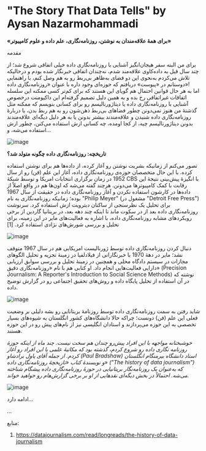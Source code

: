 # **"The Story That Data Tells"** by Aysan Nazarmohammadi
**«برای همۀ علاقه‌مندان به نوشتن، روزنامه‌نگاری، علم داده و علوم کامپیوتر»**

مقدمه

برای من البته سفر هیجان‌انگیز آشنایی با روزنامه‌نگاری داده خیلی اتفاقی شروع شد؛ از چند سال قبل به داده‌کاوی علاقه‌مند شدم، نه‌چندان اتفاقی خبرنگار شده بودم و درحالیکه تلاش می‌کردم به‌نحوی این دو فضای به‌ظاهر بی‌ربط رو به هم وصل کنم، با راهنمایی دوستانم در «پیوست» دریافتم که حوزه‌ای وجود داره با عنوان «روزنامه‌نگاری داده»!    
اما به هر حال قوانین احتمال هم گویای این هستند که برای کم‌تر کسی ممکنه این سلسله اتفاقات غیراتفاقی رخ بده و به همین دلیل تصمیم گرفته‌ام این داکیومنت درخصوص آشنایی با روزنامه‌نگاری داده یا دیتاژورنالیسم رو برای کسانی بنویسم که ممکنه مثل گذشتۀ من هنوز نمی‌دونن چطور فضاهای بی‌ربط ذهن‌شون رو به هم ربط بدن، یا دربارۀ روزنامه‌نگاری داده شنیدن و علاقه‌مندند بیشتر بدونن یا به هر دلیل دیگه‌ای علاقه‌مندند بدونن دیتاژورنالیسم چیه، از کجا اومده، چه کسانی ازش استفاده می‌کنن، چطور ازش استفاده می‌شه، و...

![image](https://github.com/aysannazarmohamady/datajournalism/assets/30371881/d50b261e-b3ee-44f4-b1d5-2f1365914b0a)

**تاریخچه: روزنامه‌نگاری داده چگونه متولد شد؟**

تصور می‌کنم از زمانیکه بشریت نوشتن رو آغاز کرده، از داده‌ها هم برای نوشتن استفاده کرده. با این حال متخصصان حوزه‌ی روزنامه‌نگاری داده، آغاز این علم (فن) رو از سال 1952 در زمان برگزاری انتخابات امریکا و توسط شبکۀ CBS با انگیزۀ پیش‌بینی نتیجۀ این رقابت با کمک کامپیوترها می‌دونن. هرچند گفته می‌شه که اون‌ها هم در واقع اصلاً از داده‌ها در کارشون استفاده نکردن و آغاز روزنامه‌نگاری داده در حقیقت از سال 1967 بوده؛ زمانیکه روزنامه‌نگاری به نام "Philip  Meyer" (مشغول در "Detroit Free Press") برای تحلیل یک نظرسنجی از ساکنان دیترویت ازش استفاده کرد. سرنوشت روزنامه‌نگاری داده بعد از در سکوت ماند تا اینکه چند دهه بعد، در بریتانیا گاردین از برخی رویکردهای مشابه روزنامه‌نگاری داده، با اشاره به فعالیت‌های مایر در این زمینه، برای تحلیل و بررسی شورش‌های نژادی استفاده کرد. [1]

![image](https://github.com/aysannazarmohamady/datajournalism/assets/30371881/0f7e3460-2c3c-4a2f-a198-3386a637cab2)

دنبال کردن روزنامه‌نگاری داده توسط ژورنالیست امریکایی هم در سال 1967 متوقف نشد؛ مایر در دهۀ 1970 با خبرنگارانی از فیلادلفیا در زمینۀ تجزیه و تحلیل الگوهای مجازات در سیستم دادگاه محلی و همچنین در زمینۀ تحلیل و بررسی سوابق ارزیابی دارایی فعالیت‌هایی انجام داد. او کتابی هم با نام «روزنامه‌نگاری دقیق» (Precision Journalism: A Reporter's Introduction to Social Science Methods) نوشته که در آن استفاده از تحلیل پایگاه داده و روش‌های تحقیق اجتماعی رو در گزارش توضیح داده. 

![image](https://github.com/aysannazarmohamady/datajournalism/assets/30371881/2c4d37a0-20fe-468a-bdf3-ebfa57fa6a17)

شاید رفتن به سمت روزنامه‌نگاری داده توسط روزنامۀ بریتانایی رو بشه دلیلی بر وضعیت فعلی این علم (فن) دونست؛ چراکه حالا دانشگاه‌‌های کشور انگلستان به شیوه‌های بسیار تخصصی به این حوزه می‌پردازند و استادان انگلیسی نیز از نام‌های پیش رو در این حوزه هستند. 


*خوشبختانه مواجهه با این افراد پیش‌رو چندان هم سخت نیست. چند ماه از اینکه حوزۀ روزنامه نگاری داده رو شروع کردم، گذشته بود که مکاتبۀ علمی با این افراد رو آغاز کردم. از جمله آقای پاول برادشاو (Paul Bradshaw) استاد دانشگاه بیرمنگام انگلستان و نویسندۀ کتاب «تاریخچۀ روزنامه‌نگاری داده» ("The history of data journalism") که به‌عنوان یک روزنامه‌نگار بریتانیایی در حوزۀ روزنامه‌نگاری داده پیشگام شناخته می‌شه. احتمالاً در بخش‌ دیگه‌ای نقدهایی از او بر برخی گزارش‌هام رو خواهید خواند.*

![image](https://github.com/aysannazarmohamady/datajournalism/assets/30371881/b6942ff1-14d7-4a6e-87a4-71ba8e73c042)



ادامه دارد...



...


منابع:
1. https://datajournalism.com/read/longreads/the-history-of-data-journalism
